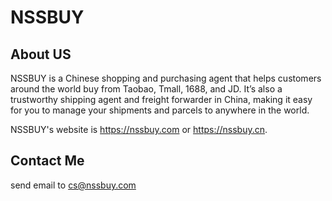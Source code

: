 # NSSBUY

## About US
NSSBUY is a Chinese shopping and purchasing agent that helps customers around the world buy from Taobao, Tmall, 1688, and JD. It’s also a trustworthy shipping agent and freight forwarder in China, making it easy for you to manage your shipments and parcels to anywhere in the world.

NSSBUY's website is https://nssbuy.com  or https://nssbuy.cn.

## Contact Me
send email to cs@nssbuy.com

<!---
nssbuy/nssbuy is a ✨ special ✨ repository because its `README.md` (this file) appears on your GitHub profile.
You can click the Preview link to take a look at your changes.
--->
